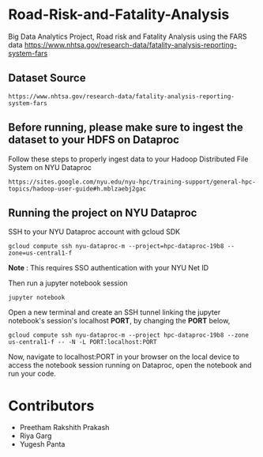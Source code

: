 # Road-Risk-and-Fatality-Analysis
Big Data Analytics Project, Road risk and Fatality Analysis using the FARS data https://www.nhtsa.gov/research-data/fatality-analysis-reporting-system-fars 

## Dataset Source 

```
https://www.nhtsa.gov/research-data/fatality-analysis-reporting-system-fars 
```

## Before running, please make sure to ingest the dataset to your HDFS on Dataproc

Follow these steps to properly ingest data to your Hadoop Distributed File System on NYU Dataproc

```
https://sites.google.com/nyu.edu/nyu-hpc/training-support/general-hpc-topics/hadoop-user-guide#h.mblzaebj2gac
```

## Running the project on NYU Dataproc

SSH to your NYU Dataproc account with gcloud SDK

```
gcloud compute ssh nyu-dataproc-m --project=hpc-dataproc-19b8 --zone=us-central1-f
```

**Note** : This requires SSO authentication with your NYU Net ID

Then run a jupyter notebook session




```
jupyter notebook
```

Open a new terminal and create an SSH tunnel linking the jupyter notebook's session's localhost **PORT**, by changing the **PORT** below,

```
gcloud compute ssh nyu-dataproc-m --project hpc-dataproc-19b8 --zone us-central1-f -- -N -L PORT:localhost:PORT
```

Now, navigate to localhost:PORT in your browser on the local device to access the notebook session running on Dataproc, open the notebook and run your code.

# Contributors
- Preetham Rakshith Prakash
- Riya Garg
- Yugesh Panta
